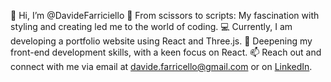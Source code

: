 👋 Hi, I’m @DavideFarriciello
🔀 From scissors to scripts: My fascination with styling and creating led me to the world of coding.
💻 Currently, I am developing a portfolio website using React and Three.js.
🌱 Deepening my front-end development skills, with a keen focus on React.
📫 Reach out and connect with me via email at davide.farricello@gmail.com or on [LinkedIn](https://www.linkedin.com/in/davide-farriciello).
